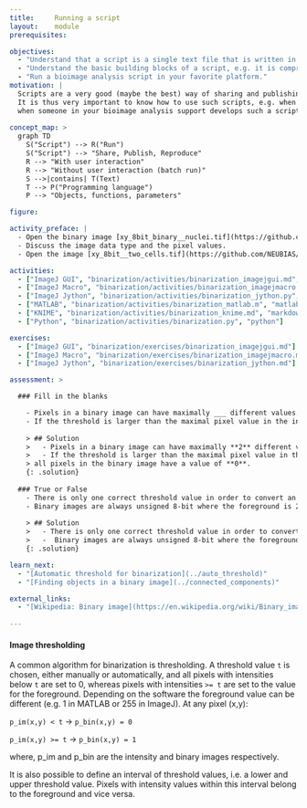 ```yaml
---
title:     Running a script
layout:    module
prerequisites:

objectives:
  - "Understand that a script is a single text file that is written in a programming language."
  - "Understand the basic building blocks of a script, e.g. it is comprised of functions with inputs and outputs"
  - "Run a bioimage analysis script in your favorite platform."
motivation: |
  Scripts are a very good (maybe the best) way of sharing and publishing bioimage analysis workflows.
  It is thus very important to know how to use such scripts, e.g. when you find one in a publication or 
  when someone in your bioimage analysis support develops such a script for you.
  
concept_map: >
  graph TD
    S("Script") --> R("Run")
    S("Script") --> "Share, Publish, Reproduce"
    R --> "With user interaction"
    R --> "Without user interaction (batch run)"
    S -->|contains| T(Text)
    T --> P("Programming language")
    P --> "Objects, functions, parameters"

figure: 

activity_preface: |
  - Open the binary image [xy_8bit_binary__nuclei.tif](https://github.com/NEUBIAS/training-resources/raw/master/image_data/xy_8bit_binary__nuclei.tif).
  - Discuss the image data type and the pixel values.
  - Open the image [xy_8bit__two_cells.tif](https://github.com/NEUBIAS/training-resources/raw/master/image_data/xy_8bit__two_cells.tif) and binarize it by applying a manually defined threshold.

activities:
  - ["ImageJ GUI", "binarization/activities/binarization_imagejgui.md", "markdown"]
  - ["ImageJ Macro", "binarization/activities/binarization_imagejmacro.ijm", "java"]
  - ["ImageJ Jython", "binarization/activities/binarization_jython.py", "python"]
  - ["MATLAB", "binarization/activities/binarization_matlab.m", "matlab"]
  - ["KNIME", "binarization/activities/binarization_knime.md", "markdown"]
  - ["Python", "binarization/activities/binarization.py", "python"]

exercises:
  - ["ImageJ GUI", "binarization/exercises/binarization_imagejgui.md"]
  - ["ImageJ Macro", "binarization/exercises/binarization_imagejmacro.md"]
  - ["ImageJ Jython", "binarization/exercises/binarization_jython.md"]

assessment: >

  ### Fill in the blanks

    - Pixels in a binary image can have maximally ___ different values.
    - If the threshold is larger than the maximal pixel value in the intensity image, all pixels in the binary image have a value of ___.
    
    > ## Solution
    >   - Pixels in a binary image can have maximally **2** different values.
    >   - If the threshold is larger than the maximal pixel value in the intensity image, 
    > all pixels in the binary image have a value of **0**.
    {: .solution}
    
  ### True or False
    - There is only one correct threshold value in order to convert an intensity image into a binary image. 
    - Binary images are always unsigned 8-bit where the foreground is 255.
    
    > ## Solution
    >   - There is only one correct threshold value in order to convert an intensity image into a binary image. **False**
    >   -  Binary images are always unsigned 8-bit where the foreground is 255. **False**
    {: .solution}

learn_next:
  - "[Automatic threshold for binarization](../auto_threshold)"
  - "[Finding objects in a binary image](../connected_components)"

external_links:
  - "[Wikipedia: Binary image](https://en.wikipedia.org/wiki/Binary_image)"
  
---
```

#### Image thresholding
A common algorithm for binarization is thresholding. A threshold value `t` is chosen, either manually or automatically, 
and all pixels with intensities below `t` are set to 0, whereas pixels with intensities `>= t` are set to the value for the foreground. 
Depending on the software the foreground value can be different (e.g. 1 in MATLAB or 255 in ImageJ). At any pixel (x,y):

`p_im(x,y) < t` -> `p_bin(x,y) = 0`

`p_im(x,y) >= t` -> `p_bin(x,y) = 1`

where, p_im and p_bin are the intensity and binary images respectively.

It is also possible to define an interval of threshold values, i.e. a lower and upper threshold value. Pixels with intensity values 
within this interval belong to the foreground and vice versa. 
 

